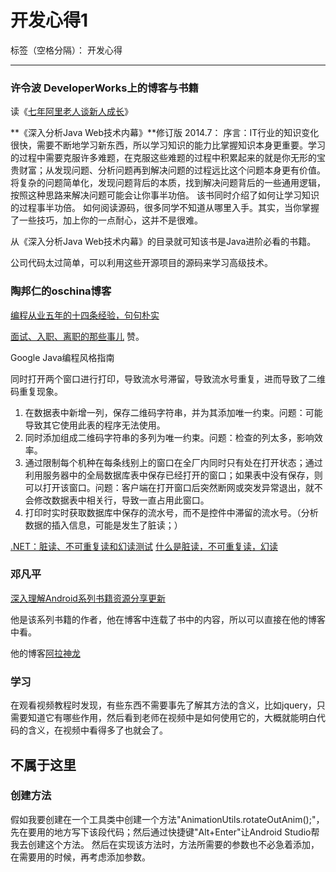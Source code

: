 ﻿# 开发心得1

标签（空格分隔）： 开发心得

---


### 许令波 DeveloperWorks上的博客与书籍
读《[七年阿里老人谈新人成长](http://geek.csdn.net/news/detail/65891)》

**《深入分析Java Web技术内幕》**修订版 2014.7：
序言：IT行业的知识变化很快，需要不断地学习新东西，所以学习知识的能力比掌握知识本身更重要。学习的过程中需要克服许多难题，在克服这些难题的过程中积累起来的就是你无形的宝贵财富；从发现问题、分析问题再到解决问题的过程远比这个问题本身更有价值。将复杂的问题简单化，发现问题背后的本质，找到解决问题背后的一些通用逻辑，按照这种思路来解决问题可能会让你事半功倍。
该书同时介绍了如何让学习知识的过程事半功倍。
如何阅读源码，很多同学不知道从哪里入手。其实，当你掌握了一些技巧，加上你的一点耐心，这并不是很难。


从《深入分析Java Web技术内幕》的目录就可知该书是Java进阶必看的书籍。


公司代码太过简单，可以利用这些开源项目的源码来学习高级技术。


### 陶邦仁的oschina博客

[编程从业五年的十四条经验，句句朴实](https://my.oschina.net/xianggao/blog/527987)



[面试、入职、离职的那些事儿](https://my.oschina.net/xianggao/blog/513385) 赞。




Google Java编程风格指南



同时打开两个窗口进行打印，导致流水号滞留，导致流水号重复，进而导致了二维码重复现象。

1. 在数据表中新增一列，保存二维码字符串，并为其添加唯一约束。问题：可能导致其它使用此表的程序无法使用。
2. 同时添加组成二维码字符串的多列为唯一约束。问题：检查的列太多，影响效率。
3. 通过限制每个机种在每条线别上的窗口在全厂内同时只有处在打开状态；通过利用服务器中的全局数据库表中保存已经打开的窗口；如果表中没有保存，则可以打开该窗口。问题：客户端在打开窗口后突然断网或突发异常退出，就不会修改数据表中相关行，导致一直占用此窗口。
4. 打印时实时获取数据库中保存的流水号，而不是控件中滞留的流水号。（分析数据的插入信息，可能是发生了脏读；）


[.NET：脏读、不可重复读和幻读测试](http://www.cnblogs.com/happyframework/p/3284154.html)
[什么是脏读，不可重复读，幻读](http://www.cnblogs.com/phoebus0501/archive/2011/02/28/1966709.html)



### 邓凡平
[深入理解Android系列书籍资源分享更新](http://blog.csdn.net/innost/article/details/43342087)

他是该系列书籍的作者，他在博客中连载了书中的内容，所以可以直接在他的博客中看。

他的博客[阿拉神龙](http://blog.csdn.net/Innost)





### 学习

在观看视频教程时发现，有些东西不需要事先了解其方法的含义，比如jquery，只需要知道它有哪些作用，然后看到老师在视频中是如何使用它的，大概就能明白代码的含义，在视频中看得多了也就会了。






## 不属于这里
###  创建方法
假如我要创建在一个工具类中创建一个方法"AnimationUtils.rotateOutAnim();"，先在要用的地方写下该段代码；然后通过快捷键"Alt+Enter"让Android Studio帮我去创建这个方法。
然后在实现该方法时，方法所需要的参数也不必急着添加，在需要用的时候，再考虑添加参数。


